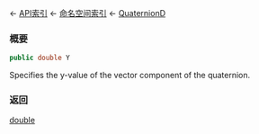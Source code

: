 ← [API索引](Api-Index) ← [命名空间索引](Namespace-Index) ← [QuaternionD](VRageMath.QuaternionD)

### 概要

```csharp
public double Y
```

Specifies the y-value of the vector component of the quaternion.

### 返回

[double](https://docs.microsoft.com/en-us/dotnet/api/System.Double?view=netframework-4.6)

